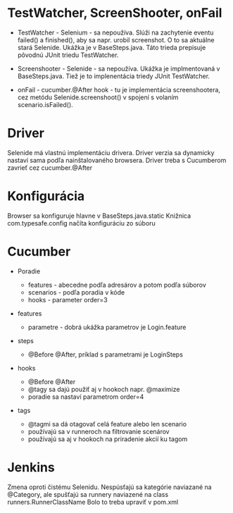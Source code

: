 TestWatcher, ScreenShooter, onFail
====================
- TestWatcher - Selenium - sa nepoužíva. Slúži na zachytenie eventu failed() a finished(), 
  aby sa napr. urobil screenshot. O to sa aktuálne stará Selenide.
  Ukážka je v BaseSteps.java. Táto trieda prepisuje pôvodnú JUnit triedu TestWatcher.

- Screenshooter - Selenide - sa nepoužíva. Ukážka je implmentovaná v BaseSteps.java.
  Tiež je to implenentácia triedy JUnit TestWatcher.
  
- onFail - cucumber.@After hook - tu je implementácia screenshootera,
  cez metódu Selenide.screenshoot() v spojení s volaním scenario.isFailed().


Driver
====================
Selenide má vlastnú implementáciu drivera. 
Driver verzia sa dynamicky nastaví sama podľa nainštalovaného browsera.
Driver treba s Cucumberom zavrieť cez cucumber.@After


Konfigurácia
====================
Browser sa konfiguruje hlavne v BaseSteps.java.static
Knižnica com.typesafe.config načíta konfiguráciu zo súboru


Cucumber
====================
- Poradie
  - features - abecedne podľa adresárov a potom podľa súborov
  - scenarios - podľa poradia v kóde  
  - hooks - parameter order=3
  
- features
    - parametre - dobrá ukážka parametrov je Login.feature
- steps 
    - @Before @After, príklad s parametrami je LoginSteps 
- hooks 
    - @Before @After
    - @tagy sa dajú použiť aj v hookoch napr. @maximize
    - poradie sa nastaví parametrom order=4
- tags
    - @tagmi sa dá otagovať celá feature alebo len scenario
    - používajú sa v runneroch na filtrovanie scenárov
    - používajú sa aj v hookoch na priradenie akcií ku tagom


Jenkins
====================
Zmena oproti čistému Selenidu. 
Nespúsťajú sa kategórie naviazané na @Category, ale
spušťajú sa runnery naviazené na class runners.RunnerClassName
Bolo to treba upraviť v pom.xml